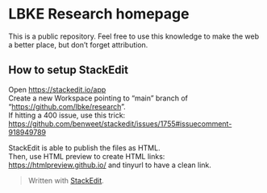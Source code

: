 <!DOCTYPE html>
<html>

<head>
  <meta charset="utf-8">
  <meta name="viewport" content="width=device-width, initial-scale=1.0">
  <title>readme</title>
  <link rel="stylesheet" href="https://stackedit.io/style.css" />
</head>

<body class="stackedit">
  <div class="stackedit__html">


  
  
  <title>readme</title>
  


  <div class="stackedit__html"><h1 id="lbke-research-homepage">LBKE Research homepage</h1>
<p>This is a public repository. Feel free to use this knowledge to make the web a better place, but don’t forget attribution.</p>
<h2 id="how-to-setup-stackedit">How to setup StackEdit</h2>
<p>Open <a href="https://stackedit.io/app">https://stackedit.io/app</a><br>
Create a new Workspace pointing to “main” branch of “<a href="https://github.com/lbke/research">https://github.com/lbke/research</a>”.<br>
If hitting a 400 issue, use this trick: <a href="https://github.com/benweet/stackedit/issues/1755#issuecomment-918949789">https://github.com/benweet/stackedit/issues/1755#issuecomment-918949789</a></p>
<p>StackEdit is able to publish the files as HTML.<br>
Then, use HTML preview to create HTML links: <a href="https://htmlpreview.github.io/">https://htmlpreview.github.io/</a> and tinyurl to have a clean link.</p>
<blockquote>
<p>Written with <a href="https://stackedit.io/">StackEdit</a>.</p>
</blockquote>
</div>


</div>
</body>

</html>
